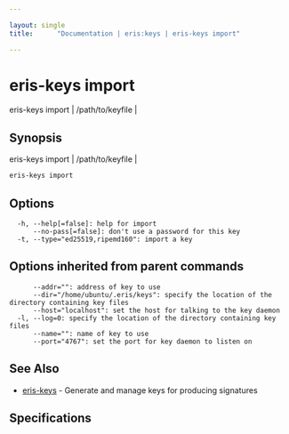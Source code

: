 ```yaml
---

layout: single
title:      "Documentation | eris:keys | eris-keys import"

---
```


# eris-keys import

eris-keys import <priv key> | /path/to/keyfile | <key json>

## Synopsis

eris-keys import <priv key> | /path/to/keyfile | <key json>

```bash
eris-keys import
```

## Options

```
  -h, --help[=false]: help for import
      --no-pass[=false]: don't use a password for this key
  -t, --type="ed25519,ripemd160": import a key
```

## Options inherited from parent commands

```
      --addr="": address of key to use
      --dir="/home/ubuntu/.eris/keys": specify the location of the directory containing key files
      --host="localhost": set the host for talking to the key daemon
  -l, --log=0: specify the location of the directory containing key files
      --name="": name of key to use
      --port="4767": set the port for key daemon to listen on
```

## See Also

* [eris-keys](/docs/documentation/keys/0.11.3/eris-keys/)	 - Generate and manage keys for producing signatures

## Specifications


